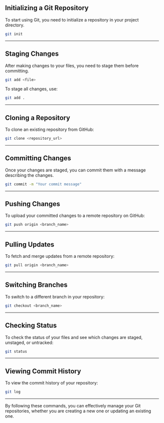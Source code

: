 ## Initializing a Git Repository

To start using Git, you need to initialize a repository in your project directory.

```sh
git init
```

---

## Staging Changes

After making changes to your files, you need to stage them before committing.

```sh
git add <file>
```

To stage all changes, use:

```sh
git add .
```

---

## Cloning a Repository

To clone an existing repository from GitHub:

```sh
git clone <repository_url>
```

---

## Committing Changes

Once your changes are staged, you can commit them with a message describing the changes.

```sh
git commit -m "Your commit message"
```

---

## Pushing Changes

To upload your committed changes to a remote repository on GitHub:

```sh
git push origin <branch_name>
```

---

## Pulling Updates

To fetch and merge updates from a remote repository:

```sh
git pull origin <branch_name>
```

---

## Switching Branches

To switch to a different branch in your repository:

```sh
git checkout <branch_name>
```

---

## Checking Status

To check the status of your files and see which changes are staged, unstaged, or untracked:

```sh
git status
```

---

## Viewing Commit History

To view the commit history of your repository:

```sh
git log
```

---

By following these commands, you can effectively manage your Git repositories, whether you are creating a new one or updating an existing one.

